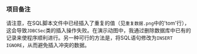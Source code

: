 ### 项目备注

请注意，在SQL脚本文件中已经插入了重复的值（见`重复数据.png`中的'tom'行），这会导致`JDBCSec`类的插入操作失败。在演示动图中，我通过删除数据库中已有的记录来使程序顺利进行。另一种可行的方法是，将SQL语句修改为`INSERT IGNORE`，从而避免插入冲突的数据。